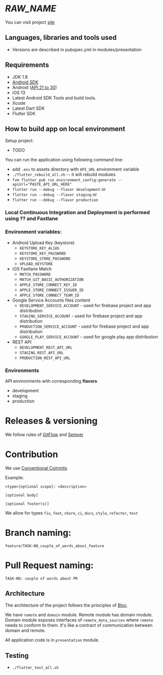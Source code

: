 # _RAW_NAME_

You can visit project [site](https://_RAW_NAME_.com/)

## Languages, libraries and tools used

- Versions are described in pubspec.yml in modules/presentation

## Requirements

* JDK 1.8
* [Android SDK](https://developer.android.com/studio/index.html)
* Android ([API 21 to 30](https://developer.android.com/preview/api-overview.html))
* iOS 13
* Latest Android SDK Tools and build tools.
* Xcode
* Latest Dart SDK
* Flutter SDK

## How to build app on local environment

Setup project:

- TODO

You can run the application using following command line:

- add `.env` to assets directory with `API_URL` environment variable
- `./flutter_rebuild_all.sh` -- it will rebuild modules
- `fvm flutter pub run environment_config:generate --apiUrl="PASTE_API_URL_HERE"`
- `flutter run --debug --flavor development`
or
- `flutter run --debug --flavor staging`
or
- `flutter run --debug --flavor production`

### Local Continuous Integration and Deployment is performed using ?? and Fastlane

### Environment variables:
- Android Upload Key (keystore)
    - `KEYSTORE_KEY_ALIAS`
    - `KEYSTORE_KEY_PASSWORD`
    - `KEYSTORE_STORE_PASSWORD`
    - `UPLOAD_KEYSTORE`
- iOS Fastlane Match
    - `MATCH_PASSWORD`
    - `MATCH_GIT_BASIC_AUTHORIZATION`
    - `APPLE_STORE_CONNECT_KEY_ID`
    - `APPLE_STORE_CONNECT_ISSUER_ID`
    - `APPLE_STORE_CONNECT_TEAM_ID`
- Google Service Accounts files content
    - `DEVELOPMENT_SERVICE_ACCOUNT` - used for firebase project and app distribution
    - `STAGING_SERVICE_ACCOUNT` - used for firebase project and app distribution
    - `PRODUCTION_SERVICE_ACCOUNT` - used for firebase project and app distribution
    - `GOOGLE_PLAY_SERVICE_ACCOUNT` - used for google play app distribution
- REST API
    - `DEVELOPMENT_REST_API_URL`
    - `STAGING_REST_API_URL`
    - `PRODUCTION_REST_API_URL`

### Environments
API environments with corresponding **flavors**
- development
- staging
- production

# Releases & versioning

We follow rules of [GitFlow](https://www.atlassian.com/git/tutorials/comparing-workflows/gitflow-workflow) and [Semver](https://semver.org/)

# Contribution

We use [Conventional Commits](https://www.conventionalcommits.org/en/v1.0.0/)

Example:

```
<type>[optional scope]: <description>

[optional body]

[optional footer(s)]
```

We allow for types `fix`, `feat`, `chore`, `ci`, `docs`, `style`, `refactor`, `test`

# Branch naming:

`feature/TASK-NO_couple_of_words_about_feature`

# Pull Request naming:

`TASK-NO: couple of words about PR`

## Architecture

The architecture of the project follows the principles of [Bloc](https://bloclibrary.dev/).

We have `remote` and `domain` module. Remote module has domain module.
Domain module exposes interfaces of `remote_data_sources` where `remote` needs to conform to them.
It's like a contract of communication between domain and remote.

All application code is in `presentation` module.

## Testing

- `./flutter_test_all.sh`
